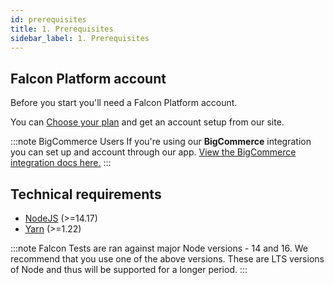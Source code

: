 ```yaml
---
id: prerequisites
title: 1. Prerequisites
sidebar_label: 1. Prerequisites
---
```


## Falcon Platform account

Before you start you'll need a Falcon Platform account.

You can <a href="https://deity.io/pricing" target="_blank" rel="noreferrer noopener">Choose your plan</a> and get an account setup from our site.

:::note BigCommerce Users
If you're using our **BigCommerce** integration you can set up and account through our app. [View the BigCommerce integration docs here.](/platform/integration/bigcommerce/getting-started)
:::

## Technical requirements

- [NodeJS](https://nodejs.org) (>=14.17)
- [Yarn](https://yarnpkg.com) (>=1.22)

:::note Falcon Tests are ran against major Node versions - 14 and 16.
We recommend that you use one of the above versions. These are LTS versions of Node and thus will be supported for a longer period.
:::

